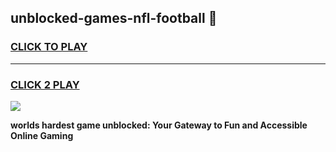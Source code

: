 
## unblocked-games-nfl-football 👋
<h3>
<a href="https://premium.freeplayer.one?title=unblocked-games-nfl-football&ref=14F">CLICK TO PLAY</a></h3>
<hr>

<h3>
<a href="https://premium.freeplayer.one?title=unblocked-games-nfl-football&ref=14F">CLICK 2 PLAY</a>
  
</h3>

<a href="https://premium.freeplayer.one?title=unblocked-games-nfl-football&ref=12F/"><img src="https://clearcache.store/games.png"></a>


**worlds hardest game unblocked: Your Gateway to Fun and Accessible Online Gaming**
